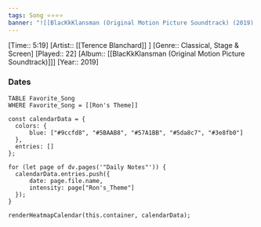 ```yaml
---
tags: Song ⭐⭐⭐⭐ 
banner: "![[BlacKkKlansman (Original Motion Picture Soundtrack) (2019).jpg]]"
---
```

[Time:: 5:19]
[Artist:: [[Terence Blanchard]] ]
[Genre:: Classical, Stage & Screen]
[Played:: 22]
[Album:: [[BlacKkKlansman (Original Motion Picture Soundtrack)]]]
[Year:: 2019]
### Dates
````dataview
TABLE Favorite_Song
WHERE Favorite_Song = [[Ron's Theme]]
````

  ```dataviewjs
const calendarData = { 
	colors: { 
		blue: ["#9ccfd8", "#5BAAB8", "#57A1BB", "#5da8c7", "#3e8fb0"] 
	}, 
	entries: [] 
}; 

for (let page of dv.pages('"Daily Notes"')) { 
	calendarData.entries.push({ 
		date: page.file.name, 
		intensity: page["Ron's_Theme"]
	}); 
} 

renderHeatmapCalendar(this.container, calendarData);
```
